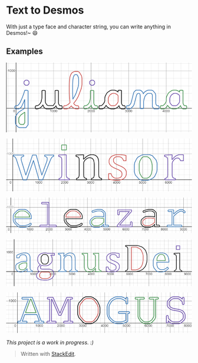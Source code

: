 # Text to Desmos
With just a type face and character string, you can write anything in Desmos!~ 😄

## Examples 
![juliana text in Desmos](https://raw.githubusercontent.com/walpuerto/Text-to-Desmos/refs/heads/main/examples/juliana.png)

![enter image description here](https://raw.githubusercontent.com/walpuerto/Text-to-Desmos/refs/heads/main/examples/winsor.png)

![eleazar text  in Desmos](https://raw.githubusercontent.com/walpuerto/Text-to-Desmos/refs/heads/main/examples/eleazar.png)

![agnusDei text in Desmos](https://raw.githubusercontent.com/walpuerto/Text-to-Desmos/refs/heads/main/examples/agnusDei.png)

![AMOGUS text in Desmos](https://raw.githubusercontent.com/walpuerto/Text-to-Desmos/refs/heads/main/examples/amogus.png)

_This project is a work in progress. :)_

> Written with [StackEdit](https://stackedit.io/).
